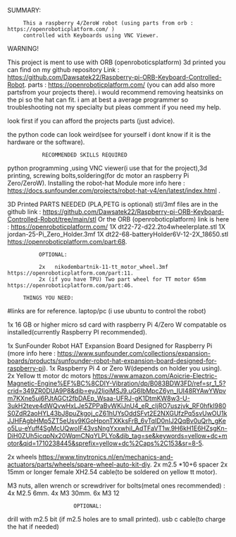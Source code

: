 SUMMARY:

         This a raspberry 4/ZeroW robot (using parts from orb : https://openroboticplatform.com/ ) 
         controlled with Keyboards using VNC Viewer.
         
  WARNING!

This project is ment to use  with ORB (openroboticsplatform) 3d printed you can find on my github repository Link : https://github.com/Dawsatek22/Raspberry-pi-ORB-Keyboard-Controlled-Robot.
parts  : https://openroboticplatform.com/ (you can add also more partsfrom your projects there).
i would recommend removing heatsinks on the pi so the hat can fit.
i am at best a average programmer so troubleshooting not
my specialty but pleas comment if you need my help.

look first if you can afford the projects parts (just advice).

the python code can look weird(see for yourself i dont know if it is the hardware or the software).

               RECOMMENDED SKILLS REQUIRED     
python programming ,using VNC viewer(i use that for the project),3d printing,
screwing bolts,soldering(for dc motor an raspberry Pi Zero/ZeroW). Installing the robot-hat Module more info here : https://docs.sunfounder.com/projects/robot-hat-v4/en/latest/index.html .

   3D Printed PARTS NEEDED (PLA,PETG is optional)
            stl/3mf files are in the github link : https://github.com/Dawsatek22/Raspberry-pi-ORB-Keyboard-Controlled-Robot/tree/main/stl
Or the ORB (openroboticplatform) link is here : https://openroboticplatform.com/
1X  dt22-72-d22.2to4wheelerplate.stl
1X  jordan-25-Pi_Zero_Holder.3mf
1X dt22-68-batteryHolder6V-12-2X_18650.stl https://openroboticplatform.com/part:68.

              OPTIONAL:

              2x   nikodembartnik-11-tt_motor_wheel.3mf https://openroboticplatform.com/part:11.
              2x (if you have TPU) Two part wheel for TT motor 65mm https://openroboticplatform.com/part:46.

         THINGS YOU NEED:
#links are for reference.
laptop/pc (i use ubuntu to control the robot)

1x 16 GB or higher micro sd card with raspberry Pi 4/Zero W compatable os installed(currently Raspberry PI recommended).

1x SunFounder Robot HAT Expansion Board Designed for Raspberry Pi (more info here : https://www.sunfounder.com/collections/expansion-boards/products/sunfounder-robot-hat-expansion-board-designed-for-raspberry-pi).
1x Raspberry Pi 4  or Zero W(depends on holder you using).
2x Yellow tt motor dc motors  https://www.amazon.com/Aoicrie-Electric-Magnetic-Engine%EF%BC%8CDIY-Vibration/dp/B083BDW3FD/ref=sr_1_5?crid=349ZR0DUA9P8&dib=eyJ2IjoiMSJ9.uG6IbMpcZ6yn_IUI48RYAwYWpvm7KXne5uj6PJtAGCt2fbDAEp_Wsaa-UFRJ-gK1DtmKW8w3-U-3ukH2teve4dWQvwHxLJe5ZPPaBvWKiJnU4_eR_cIjRO7uszjvk_RF0hfkI980S0ZdR2aoHYL43bJ8puZkgoj_cZ61hUYsOddSFvt2E2NXGUfzPq5svUwOU1kJJHFAgbHMp5ZT5eUsv9KGoHponTXKksFrB_6vTqID0nIJ2QqBv0uQrh_gKeo5Lu-eYuff4SgMcUQwoIF43vsNngYxxwhjI_AdTFaVT1w.9H6kH1E6HZsgKn-DiH0ZUh5icqpNx20WqmCNqYLPLYo&dib_tag=se&keywords=yellow+dc+motor&qid=1710238445&sprefix=yellow+dc%2Caps%2C153&sr=8-5. 

2x wheels https://www.tinytronics.nl/en/mechanics-and-actuators/parts/wheels/spare-wheel-auto-kit-diy.
2x m2.5 *10+6 spacer
2x 15mm or longer female  XH2.54 cable(to be soldered on yellow tt motor).

 M3 nuts, allen wrench or screwdriver for bolts(metal ones recommended) :
4x M2.5 6mm.
4x M3 30mm.
6x M3 12

                         OPTIONAL:



drill with m2.5 bit (if m2.5 holes are to small printed).
usb c cable(to charge the hat if needed)

